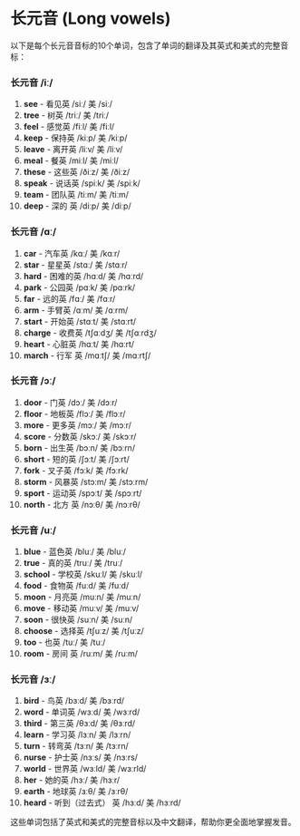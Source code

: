 # 长元音 (Long vowels)

以下是每个长元音音标的10个单词，包含了单词的翻译及其英式和美式的完整音标：

### 长元音 /iː/

1. **see** - 看见英 /siː/ 美 /siː/
2. **tree** - 树英 /triː/ 美 /triː/
3. **feel** - 感觉英 /fiːl/ 美 /fiːl/
4. **keep** - 保持英 /kiːp/ 美 /kiːp/
5. **leave** - 离开英 /liːv/ 美 /liːv/
6. **meal** - 餐英 /miːl/ 美 /miːl/
7. **these** - 这些英 /ðiːz/ 美 /ðiːz/
8. **speak** - 说话英 /spiːk/ 美 /spiːk/
9. **team** - 团队英 /tiːm/ 美 /tiːm/
10. **deep** - 深的
    英 /diːp/ 美 /diːp/

### 长元音 /ɑː/

1. **car** - 汽车英 /kɑː/ 美 /kɑːr/
2. **star** - 星星英 /stɑː/ 美 /stɑːr/
3. **hard** - 困难的英 /hɑːd/ 美 /hɑːrd/
4. **park** - 公园英 /pɑːk/ 美 /pɑːrk/
5. **far** - 远的英 /fɑː/ 美 /fɑːr/
6. **arm** - 手臂英 /ɑːm/ 美 /ɑːrm/
7. **start** - 开始英 /stɑːt/ 美 /stɑːrt/
8. **charge** - 收费英 /tʃɑːdʒ/ 美 /tʃɑːrdʒ/
9. **heart** - 心脏英 /hɑːt/ 美 /hɑːrt/
10. **march** - 行军
    英 /mɑːtʃ/ 美 /mɑːrtʃ/

### 长元音 /ɔː/

1. **door** - 门英 /dɔː/ 美 /dɔːr/
2. **floor** - 地板英 /flɔː/ 美 /flɔːr/
3. **more** - 更多英 /mɔː/ 美 /mɔːr/
4. **score** - 分数英 /skɔː/ 美 /skɔːr/
5. **born** - 出生英 /bɔːn/ 美 /bɔːrn/
6. **short** - 短的英 /ʃɔːt/ 美 /ʃɔːrt/
7. **fork** - 叉子英 /fɔːk/ 美 /fɔːrk/
8. **storm** - 风暴英 /stɔːm/ 美 /stɔːrm/
9. **sport** - 运动英 /spɔːt/ 美 /spɔːrt/
10. **north** - 北方
    英 /nɔːθ/ 美 /nɔːrθ/

### 长元音 /uː/

1. **blue** - 蓝色英 /bluː/ 美 /bluː/
2. **true** - 真的英 /truː/ 美 /truː/
3. **school** - 学校英 /skuːl/ 美 /skuːl/
4. **food** - 食物英 /fuːd/ 美 /fuːd/
5. **moon** - 月亮英 /muːn/ 美 /muːn/
6. **move** - 移动英 /muːv/ 美 /muːv/
7. **soon** - 很快英 /suːn/ 美 /suːn/
8. **choose** - 选择英 /tʃuːz/ 美 /tʃuːz/
9. **too** - 也英 /tuː/ 美 /tuː/
10. **room** - 房间
    英 /ruːm/ 美 /ruːm/

### 长元音 /ɜː/

1. **bird** - 鸟英 /bɜːd/ 美 /bɜːrd/
2. **word** - 单词英 /wɜːd/ 美 /wɜːrd/
3. **third** - 第三英 /θɜːd/ 美 /θɜːrd/
4. **learn** - 学习英 /lɜːn/ 美 /lɜːrn/
5. **turn** - 转弯英 /tɜːn/ 美 /tɜːrn/
6. **nurse** - 护士英 /nɜːs/ 美 /nɜːrs/
7. **world** - 世界英 /wɜːld/ 美 /wɜːrld/
8. **her** - 她的英 /hɜː/ 美 /hɜːr/
9. **earth** - 地球英 /ɜːθ/ 美 /ɜːrθ/
10. **heard** - 听到（过去式）
    英 /hɜːd/ 美 /hɜːrd/

这些单词包括了英式和美式的完整音标以及中文翻译，帮助你更全面地掌握发音。
